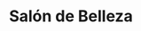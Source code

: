 ---
title: "Salón de Belleza"
url: /ciudad-autonoma-de-buenos-aires/salon-de-belleza-esmeralda/
shop: Friseur
---